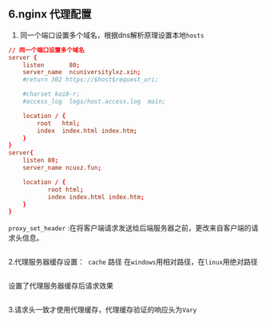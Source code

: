 ## 6.nginx 代理配置

1. 同一个端口设置多个域名，根据dns解析原理设置本地`hosts`

```conf
// 同一个端口设置多个域名
server {
    listen       80;
    server_name  ncuniversitylxz.xin;
    #return 302 https://$host$request_uri;

    #charset koi8-r;
    #access_log  logs/host.access.log  main;

    location / {
        root   html;
        index  index.html index.htm;
    }
}
server{
    listen 80;
    server_name ncuxz.fun;

    location / {
           root html;
           index index.html index.htm;
    }
}
```

`proxy_set_header` :在将客户端请求发送给后端服务器之前，更改来自客户端的请求头信息。

<img :src="$withBase('/assets/http4.png')">


2.代理服务器缓存设置：` cache` 路径  在`windows`用相对路径，在`linux`用绝对路径

<img :src="$withBase('/assets/http5.png')">


设置了代理服务器缓存后请求效果

<img :src="$withBase('/assets/http6.png')">

3.请求头一致才使用代理缓存，代理缓存验证的响应头为`Vary`

<img :src="$withBase('/assets/http7.png')">


